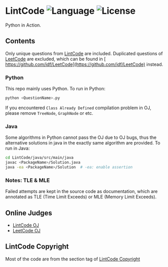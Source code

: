 # LintCode ![Language](https://img.shields.io/badge/language-Python-blue.svg) ![License](https://img.shields.io/badge/license-Apache-red.svg)
Python in Action.  

## Contents
Only unique questions from [LintCode](https://github.com/algorhythms/LintCode) are included. Duplicated questions of [LeetCode](https://github.com/idf/LeetCode) are excluded, which can be found in [ https://github.com/idf/LeetCode](https://github.com/idf/LeetCode) instead.
### Python
This repo mainly uses Python. To run in Python:
```bash
python <QuestionName>.py
```
If you encountered `Class Already Defined` compilation problem in OJ, please remove `TreeNode`, `GraphNode` or etc. 
### Java
Some algorithms in Python cannot pass the OJ due to OJ bugs, thus the alternative solutions in java in the exactly same algorithm are provided. To run in Java:
```bash
cd LintCode/java/src/main/java
javac <PackageName>/Solution.java
java -ea <PackageName>/Solution  # -ea: enable assertion
```
### Notes: TLE & MLE
Failed attempts are kept in the source code as documentation, which are annotated as TLE (Time Limit Exceeds) or MLE (Memory Limit Exceeds).

## Online Judges 
* [LintCode OJ](http://lintcode.com/en/daily/)
* [LeetCode OJ](https://oj.leetcode.com/problems/)

## LintCode Copyright
Most of the code are from the section tag of [LintCode Copyright](http://lintcode.com/tag/lintcode-copyright)
